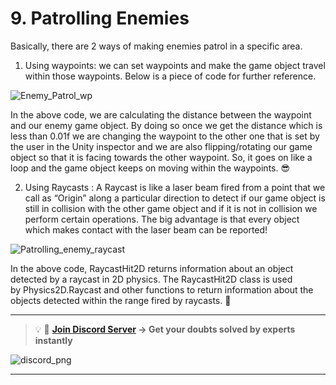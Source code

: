 # 9. Patrolling Enemies

Basically, there are 2 ways of making enemies patrol in a specific area.

  1. Using waypoints: we can set waypoints and make the game object travel within those waypoints. Below is a piece of code for further reference.
  
  ![Enemy_Patrol_wp](https://user-images.githubusercontent.com/44625252/152816830-39abcdbb-3327-40a7-ac92-517e3f578b6d.png)
  
  In the above code, we are calculating the distance between the waypoint and our enemy game object. By doing so once we get the distance which is less than 0.01f we are changing the waypoint to the other one that is set by the user in the Unity inspector and we are also flipping/rotating our game object so that it is facing towards the other waypoint. So, it goes on like a loop and the game object keeps on moving within the waypoints. 😎
  
  2. Using Raycasts : A Raycast is like a laser beam fired from a point that we call as “Origin” along a particular direction to detect if our game object is still in collision with the other game object and if it is not in collision we perform certain operations. The big advantage is that every object which makes contact with the laser beam can be reported!

  ![Patrolling_enemy_raycast](https://user-images.githubusercontent.com/44625252/152816986-881e7d93-a619-4dea-9bda-7aad1e4f4c90.png)

  In the above code, RaycastHit2D returns information about an object detected by a raycast in 2D physics. The RaycastHit2D class is used by Physics2D.Raycast and other functions to return information about the objects detected within the range fired by raycasts. 👾

---
<aside>

> 💡 🚀 **[Join Discord Server](https://discord.gg/J5zDscnzms) → Get your doubts solved by experts instantly**
</aside>

![discord_png](https://user-images.githubusercontent.com/44625252/152805317-45a22cd7-fbf5-49cc-a13d-01282d498b03.png)

---
